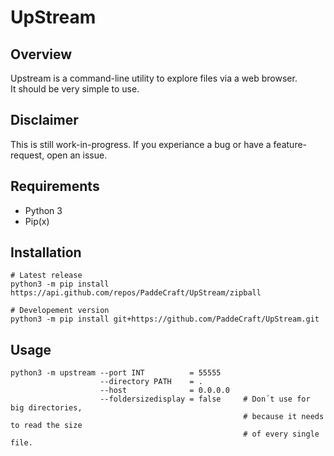 # UpStream

## Overview

Upstream is a command-line utility to explore files via a web browser.  
It should be very simple to use.

## Disclaimer

This is still work-in-progress. If you experiance a bug or have a feature-request, open an issue.

## Requirements

 - Python 3
 - Pip(x)

## Installation

```shell
# Latest release
python3 -m pip install https://api.github.com/repos/PaddeCraft/UpStream/zipball

# Developement version
python3 -m pip install git+https://github.com/PaddeCraft/UpStream.git
```

## Usage

```shell
python3 -m upstream --port INT          = 55555
                    --directory PATH    = .
                    --host              = 0.0.0.0
                    --foldersizedisplay = false     # Don´t use for big directories,
                                                    # because it needs to read the size
                                                    # of every single file.
```